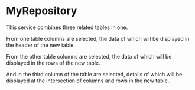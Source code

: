 # MyRepository
This service combines three related tables in one.

From one table columns are selected, the data of which will be displayed in the header of the new table.

From the other table columns are selected, the data of which will be displayed in the rows of the new table.

And in the third column of the table are selected, details of which will be displayed at the intersection of columns and rows in the new table.
